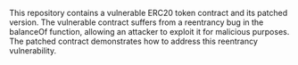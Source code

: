 This repository contains a vulnerable ERC20 token contract and its patched version. The vulnerable contract suffers from a reentrancy bug in the balanceOf function, allowing an attacker to exploit it for malicious purposes. The patched contract demonstrates how to address this reentrancy vulnerability.